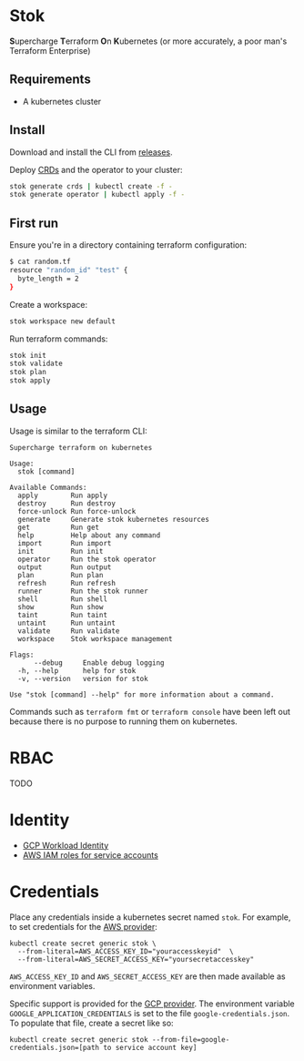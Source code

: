 # Stok

**S**upercharge **T**erraform **O**n **K**ubernetes (or more accurately, a poor man's Terraform Enterprise)

## Requirements

* A kubernetes cluster

## Install

Download and install the CLI from [releases](https://github.com/leg100/stok/releases).

Deploy
[CRDs](https://kubernetes.io/docs/concepts/extend-kubernetes/api-extension/custom-resources/) and the operator to your cluster:

```bash
stok generate crds | kubectl create -f -
stok generate operator | kubectl apply -f -
```

## First run

Ensure you're in a directory containing terraform configuration:

```bash
$ cat random.tf
resource "random_id" "test" {
  byte_length = 2
}
```

Create a workspace:

```bash
stok workspace new default
```

Run terraform commands:

```bash
stok init
stok validate
stok plan
stok apply
```

## Usage

Usage is similar to the terraform CLI:

```
Supercharge terraform on kubernetes

Usage:
  stok [command]

Available Commands:
  apply        Run apply
  destroy      Run destroy
  force-unlock Run force-unlock
  generate     Generate stok kubernetes resources
  get          Run get
  help         Help about any command
  import       Run import
  init         Run init
  operator     Run the stok operator
  output       Run output
  plan         Run plan
  refresh      Run refresh
  runner       Run the stok runner
  shell        Run shell
  show         Run show
  taint        Run taint
  untaint      Run untaint
  validate     Run validate
  workspace    Stok workspace management

Flags:
      --debug     Enable debug logging
  -h, --help      help for stok
  -v, --version   version for stok

Use "stok [command] --help" for more information about a command.

```

Commands such as `terraform fmt` or `terraform console` have been left out because there is no purpose to running them on kubernetes.

# RBAC

TODO

# Identity

* [GCP Workload Identity](https://cloud.google.com/kubernetes-engine/docs/how-to/workload-identity)
* [AWS IAM roles for service accounts](https://docs.aws.amazon.com/eks/latest/userguide/iam-roles-for-service-accounts.html)

# Credentials

Place any credentials inside a kubernetes secret named `stok`. For example, to set credentials for the [AWS provider](https://www.terraform.io/docs/providers/aws/index.html):

```
kubectl create secret generic stok \
  --from-literal=AWS_ACCESS_KEY_ID="youraccesskeyid"  \
  --from-literal=AWS_SECRET_ACCESS_KEY="yoursecretaccesskey"
```

`AWS_ACCESS_KEY_ID` and `AWS_SECRET_ACCESS_KEY` are then made available as environment variables.

Specific support is provided for the [GCP provider](https://www.terraform.io/docs/providers/google/guides/provider_reference.html#full-reference). The environment variable `GOOGLE_APPLICATION_CREDENTIALS` is set to the file `google-credentials.json`. To populate that file, create a secret like so:

```
kubectl create secret generic stok --from-file=google-credentials.json=[path to service account key]
```

